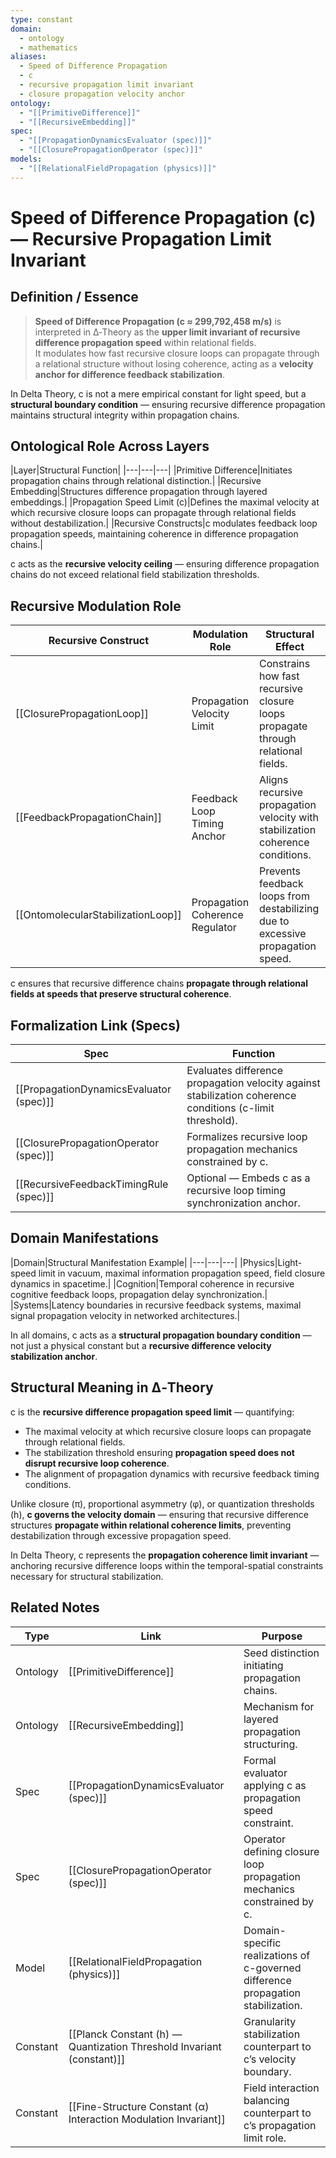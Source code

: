 ```yaml
---
type: constant
domain:
  - ontology
  - mathematics
aliases:
  - Speed of Difference Propagation
  - c
  - recursive propagation limit invariant
  - closure propagation velocity anchor
ontology:
  - "[[PrimitiveDifference]]"
  - "[[RecursiveEmbedding]]"
spec:
  - "[[PropagationDynamicsEvaluator (spec)]]"
  - "[[ClosurePropagationOperator (spec)]]"
models:
  - "[[RelationalFieldPropagation (physics)]]"
---
```


# Speed of Difference Propagation (c) — Recursive Propagation Limit Invariant

## Definition / Essence

> **Speed of Difference Propagation (c ≈ 299,792,458 m/s)** is interpreted in ∆‑Theory as the **upper limit invariant of recursive difference propagation speed** within relational fields.  
> It modulates how fast recursive closure loops can propagate through a relational structure without losing coherence, acting as a **velocity anchor for difference feedback stabilization**.

In Delta Theory, c is not a mere empirical constant for light speed, but a **structural boundary condition** — ensuring recursive difference propagation maintains structural integrity within propagation chains.

## Ontological Role Across Layers

|Layer|Structural Function|
|---|---|---|
|Primitive Difference|Initiates propagation chains through relational distinction.|
|Recursive Embedding|Structures difference propagation through layered embeddings.|
|Propagation Speed Limit (c)|Defines the maximal velocity at which recursive closure loops can propagate through relational fields without destabilization.|
|Recursive Constructs|c modulates feedback loop propagation speeds, maintaining coherence in difference propagation chains.|

c acts as the **recursive velocity ceiling** — ensuring difference propagation chains do not exceed relational field stabilization thresholds.

## Recursive Modulation Role

|Recursive Construct|Modulation Role|Structural Effect|
|---|---|---|
|[[ClosurePropagationLoop]]|Propagation Velocity Limit|Constrains how fast recursive closure loops propagate through relational fields.|
|[[FeedbackPropagationChain]]|Feedback Loop Timing Anchor|Aligns recursive propagation velocity with stabilization coherence conditions.|
|[[OntomolecularStabilizationLoop]]|Propagation Coherence Regulator|Prevents feedback loops from destabilizing due to excessive propagation speed.|

c ensures that recursive difference chains **propagate through relational fields at speeds that preserve structural coherence**.

## Formalization Link (Specs)

|Spec|Function|
|---|---|
|[[PropagationDynamicsEvaluator (spec)]]|Evaluates difference propagation velocity against stabilization coherence conditions (c-limit threshold).|
|[[ClosurePropagationOperator (spec)]]|Formalizes recursive loop propagation mechanics constrained by c.|
|[[RecursiveFeedbackTimingRule (spec)]]|Optional — Embeds c as a recursive loop timing synchronization anchor.|

## Domain Manifestations

|Domain|Structural Manifestation Example|
|---|---|---|
|Physics|Light-speed limit in vacuum, maximal information propagation speed, field closure dynamics in spacetime.|
|Cognition|Temporal coherence in recursive cognitive feedback loops, propagation delay synchronization.|
|Systems|Latency boundaries in recursive feedback systems, maximal signal propagation velocity in networked architectures.|

In all domains, c acts as a **structural propagation boundary condition** — not just a physical constant but a **recursive difference velocity stabilization anchor**.

## Structural Meaning in ∆‑Theory

c is the **recursive difference propagation speed limit** — quantifying:
- The maximal velocity at which recursive closure loops can propagate through relational fields.
- The stabilization threshold ensuring **propagation speed does not disrupt recursive loop coherence**.
- The alignment of propagation dynamics with recursive feedback timing conditions.

Unlike closure (π), proportional asymmetry (φ), or quantization thresholds (h), **c governs the velocity domain** — ensuring that recursive difference structures **propagate within relational coherence limits**, preventing destabilization through excessive propagation speed.

In Delta Theory, c represents the **propagation coherence limit invariant** — anchoring recursive difference loops within the temporal-spatial constraints necessary for structural stabilization.

## Related Notes

|Type|Link|Purpose|
|---|---|---|
|Ontology|[[PrimitiveDifference]]|Seed distinction initiating propagation chains.|
|Ontology|[[RecursiveEmbedding]]|Mechanism for layered propagation structuring.|
|Spec|[[PropagationDynamicsEvaluator (spec)]]|Formal evaluator applying c as propagation speed constraint.|
|Spec|[[ClosurePropagationOperator (spec)]]|Operator defining closure loop propagation mechanics constrained by c.|
|Model|[[RelationalFieldPropagation (physics)]]|Domain-specific realizations of c-governed difference propagation stabilization.|
|Constant|[[Planck Constant (h) — Quantization Threshold Invariant (constant)]]|Granularity stabilization counterpart to c’s velocity boundary.|
|Constant|[[Fine-Structure Constant (α) Interaction Modulation Invariant]]|Field interaction balancing counterpart to c’s propagation limit role.|
